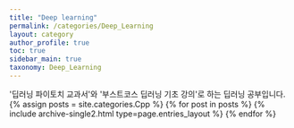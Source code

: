 ```yaml
---
title: "Deep learning"
permalink: /categories/Deep_Learning
layout: category
author_profile: true
toc: true
sidebar_main: true
taxonomy: Deep_Learning
---
```

'딥러닝 파이토치 교과서'와 '부스트코스 딥러닝 기초 강의'로 하는 딥러닝 공부입니다.
{% assign posts = site.categories.Cpp %}
{% for post in posts %} {% include archive-single2.html type=page.entries_layout %} {% endfor %}